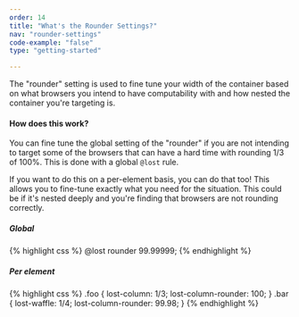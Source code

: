 ```yaml
---
order: 14
title: "What's the Rounder Settings?"
nav: "rounder-settings"
code-example: "false"
type: "getting-started"

---
```


The "rounder" setting is used to fine tune your width of the container based on what browsers you intend to have computability with and how nested the container you're targeting is.

#### How does this work?
You can fine tune the global setting of the "rounder" if you are not intending to target some of the browsers that can have a hard time with rounding 1/3 of 100%. This is done with a global `@lost` rule.

If you want to do this on a per-element basis, you can do that too! This allows you to fine-tune exactly what you need for the situation. This could be if it's nested deeply and you're finding that browsers are not rounding correctly.

##### Global
{% highlight css %}
@lost rounder 99.99999;
{% endhighlight %}

##### Per element
{% highlight css %}
.foo {
  lost-column: 1/3;
  lost-column-rounder: 100;
}
.bar {
  lost-waffle: 1/4;
  lost-column-rounder: 99.98;
}
{% endhighlight %}
